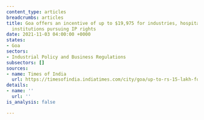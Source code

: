 ```yaml
---
content_type: articles
breadcrumbs: articles
title: Goa offers an incentive of up to $19,975 for industries, hospitals, and academic
  institutions pursuing IP rights
date: 2021-11-03 04:00:00 +0000
states:
- Goa
sectors:
- Industrial Policy and Business Regulations
subsectors: []
sources:
- name: Times of India
  url: https://timesofindia.indiatimes.com/city/goa/up-to-rs-15-lakh-for-goa-inc-to-pursue-intellectual-rights/articleshow/87443940.cms
details:
- name: ''
  url: ''
is_analysis: false

---
```

